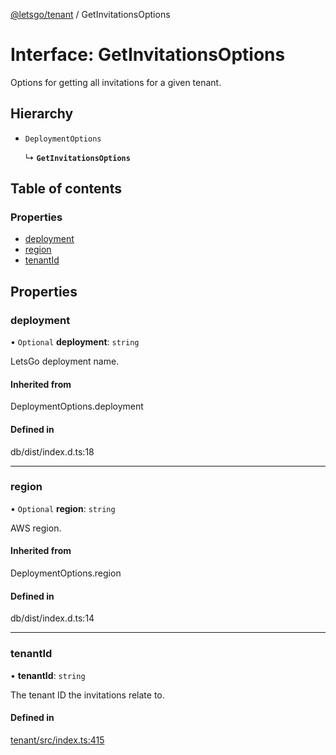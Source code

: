 [@letsgo/tenant](../README.md) / GetInvitationsOptions

# Interface: GetInvitationsOptions

Options for getting all invitations for a given tenant.

## Hierarchy

- `DeploymentOptions`

  ↳ **`GetInvitationsOptions`**

## Table of contents

### Properties

- [deployment](GetInvitationsOptions.md#deployment)
- [region](GetInvitationsOptions.md#region)
- [tenantId](GetInvitationsOptions.md#tenantid)

## Properties

### deployment

• `Optional` **deployment**: `string`

LetsGo deployment name.

#### Inherited from

DeploymentOptions.deployment

#### Defined in

db/dist/index.d.ts:18

___

### region

• `Optional` **region**: `string`

AWS region.

#### Inherited from

DeploymentOptions.region

#### Defined in

db/dist/index.d.ts:14

___

### tenantId

• **tenantId**: `string`

The tenant ID the invitations relate to.

#### Defined in

[tenant/src/index.ts:415](https://github.com/tjanczuk/letsgo/blob/c32fd97/packages/tenant/src/index.ts#L415)
